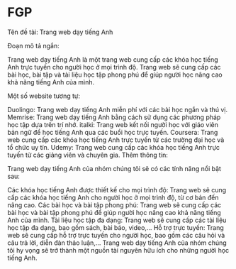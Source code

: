 # FGP

Tên đề tài: Trang web dạy tiếng Anh

Đoạn mô tả ngắn:

Trang web dạy tiếng Anh là một trang web cung cấp các khóa học tiếng Anh trực tuyến cho người học ở mọi trình độ. Trang web sẽ cung cấp các bài học, bài tập và tài liệu học tập phong phú để giúp người học nâng cao khả năng tiếng Anh của mình.

Một số website tương tự:

Duolingo: Trang web dạy tiếng Anh miễn phí với các bài học ngắn và thú vị.
Memrise: Trang web dạy tiếng Anh bằng cách sử dụng các phương pháp học tập dựa trên trí nhớ.
italki: Trang web kết nối người học với giáo viên bản ngữ để học tiếng Anh qua các buổi học trực tuyến.
Coursera: Trang web cung cấp các khóa học tiếng Anh trực tuyến từ các trường đại học và tổ chức uy tín.
Udemy: Trang web cung cấp các khóa học tiếng Anh trực tuyến từ các giảng viên và chuyên gia.
Thêm thông tin:

Trang web dạy tiếng Anh của nhóm chúng tôi sẽ có các tính năng nổi bật sau:

Các khóa học tiếng Anh được thiết kế cho mọi trình độ: Trang web sẽ cung cấp các khóa học tiếng Anh cho người học ở mọi trình độ, từ cơ bản đến nâng cao.
Các bài học và bài tập phong phú: Trang web sẽ cung cấp các bài học và bài tập phong phú để giúp người học nâng cao khả năng tiếng Anh của mình.
Tài liệu học tập đa dạng: Trang web sẽ cung cấp các tài liệu học tập đa dạng, bao gồm sách, bài báo, video,...
Hỗ trợ trực tuyến: Trang web sẽ cung cấp hỗ trợ trực tuyến cho người học, bao gồm các câu hỏi và câu trả lời, diễn đàn thảo luận,...
Trang web dạy tiếng Anh của nhóm chúng tôi hy vọng sẽ trở thành một nguồn tài nguyên hữu ích cho những người học tiếng Anh.
